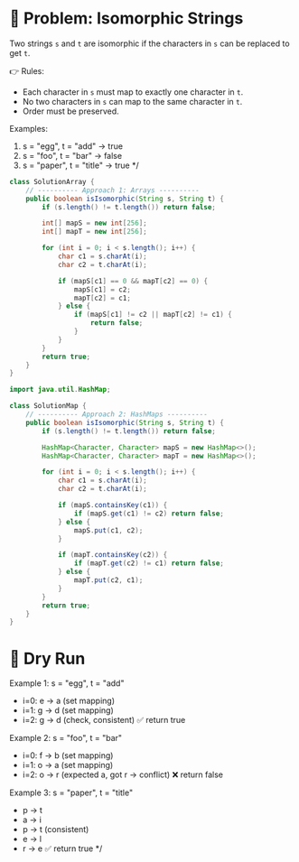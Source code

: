 
# 🧩 Problem: Isomorphic Strings

Two strings `s` and `t` are isomorphic if the characters in `s` can be replaced to get `t`.

👉 Rules:
- Each character in `s` must map to exactly one character in `t`.
- No two characters in `s` can map to the same character in `t`.
- Order must be preserved.

Examples:
1. s = "egg", t = "add" → true
2. s = "foo", t = "bar" → false
3. s = "paper", t = "title" → true
*/

```java
class SolutionArray {
    // ---------- Approach 1: Arrays ----------
    public boolean isIsomorphic(String s, String t) {
        if (s.length() != t.length()) return false;

        int[] mapS = new int[256];
        int[] mapT = new int[256];

        for (int i = 0; i < s.length(); i++) {
            char c1 = s.charAt(i);
            char c2 = t.charAt(i);

            if (mapS[c1] == 0 && mapT[c2] == 0) {
                mapS[c1] = c2;
                mapT[c2] = c1;
            } else {
                if (mapS[c1] != c2 || mapT[c2] != c1) {
                    return false;
                }
            }
        }
        return true;
    }
}
```

```java
import java.util.HashMap;

class SolutionMap {
    // ---------- Approach 2: HashMaps ----------
    public boolean isIsomorphic(String s, String t) {
        if (s.length() != t.length()) return false;

        HashMap<Character, Character> mapS = new HashMap<>();
        HashMap<Character, Character> mapT = new HashMap<>();

        for (int i = 0; i < s.length(); i++) {
            char c1 = s.charAt(i);
            char c2 = t.charAt(i);

            if (mapS.containsKey(c1)) {
                if (mapS.get(c1) != c2) return false;
            } else {
                mapS.put(c1, c2);
            }

            if (mapT.containsKey(c2)) {
                if (mapT.get(c2) != c1) return false;
            } else {
                mapT.put(c2, c1);
            }
        }
        return true;
    }
}
```


# 📝 Dry Run

Example 1: s = "egg", t = "add"
- i=0: e → a (set mapping)
- i=1: g → d (set mapping)
- i=2: g → d (check, consistent)
✅ return true

Example 2: s = "foo", t = "bar"
- i=0: f → b (set mapping)
- i=1: o → a (set mapping)
- i=2: o → r (expected a, got r → conflict)
❌ return false

Example 3: s = "paper", t = "title"
- p → t
- a → i
- p → t (consistent)
- e → l
- r → e
✅ return true
*/
